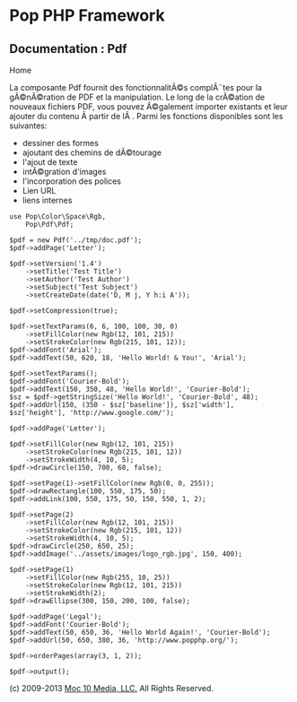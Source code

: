 Pop PHP Framework
=================

Documentation : Pdf
-------------------

Home

La composante Pdf fournit des fonctionnalitÃ©s complÃ¨tes pour la
gÃ©nÃ©ration de PDF et la manipulation. Le long de la crÃ©ation de
nouveaux fichiers PDF, vous pouvez Ã©galement importer existants et leur
ajouter du contenu Ã partir de lÃ . Parmi les fonctions disponibles sont
les suivantes:

-   dessiner des formes
-   ajoutant des chemins de dÃ©tourage
-   l'ajout de texte
-   intÃ©gration d'images
-   l'incorporation des polices
-   Lien URL
-   liens internes

<!-- -->

    use Pop\Color\Space\Rgb,
        Pop\Pdf\Pdf;

    $pdf = new Pdf('../tmp/doc.pdf');
    $pdf->addPage('Letter');

    $pdf->setVersion('1.4')
        ->setTitle('Test Title')
        ->setAuthor('Test Author')
        ->setSubject('Test Subject')
        ->setCreateDate(date('D, M j, Y h:i A'));

    $pdf->setCompression(true);

    $pdf->setTextParams(6, 6, 100, 100, 30, 0)
        ->setFillColor(new Rgb(12, 101, 215))
        ->setStrokeColor(new Rgb(215, 101, 12));
    $pdf->addFont('Arial');
    $pdf->addText(50, 620, 18, 'Hello World! & You!', 'Arial');

    $pdf->setTextParams();
    $pdf->addFont('Courier-Bold');
    $pdf->addText(150, 350, 48, 'Hello World!', 'Courier-Bold');
    $sz = $pdf->getStringSize('Hello World!', 'Courier-Bold', 48);
    $pdf->addUrl(150, (350 - $sz['baseline']), $sz['width'], $sz['height'], 'http://www.google.com/');

    $pdf->addPage('Letter');

    $pdf->setFillColor(new Rgb(12, 101, 215))
        ->setStrokeColor(new Rgb(215, 101, 12))
        ->setStrokeWidth(4, 10, 5);
    $pdf->drawCircle(150, 700, 60, false);

    $pdf->setPage(1)->setFillColor(new Rgb(0, 0, 255));
    $pdf->drawRectangle(100, 550, 175, 50);
    $pdf->addLink(100, 550, 175, 50, 150, 550, 1, 2);

    $pdf->setPage(2)
        ->setFillColor(new Rgb(12, 101, 215))
        ->setStrokeColor(new Rgb(215, 101, 12))
        ->setStrokeWidth(4, 10, 5);
    $pdf->drawCircle(250, 650, 25);
    $pdf->addImage('../assets/images/logo_rgb.jpg', 150, 400);

    $pdf->setPage(1)
        ->setFillColor(new Rgb(255, 10, 25))
        ->setStrokeColor(new Rgb(12, 101, 215))
        ->setStrokeWidth(2);
    $pdf->drawEllipse(300, 150, 200, 100, false);

    $pdf->addPage('Legal');
    $pdf->addFont('Courier-Bold');
    $pdf->addText(50, 650, 36, 'Hello World Again!', 'Courier-Bold');
    $pdf->addUrl(50, 650, 380, 36, 'http://www.popphp.org/');

    $pdf->orderPages(array(3, 1, 2));

    $pdf->output();

\(c) 2009-2013 [Moc 10 Media, LLC.](http://www.moc10media.com) All
Rights Reserved.
